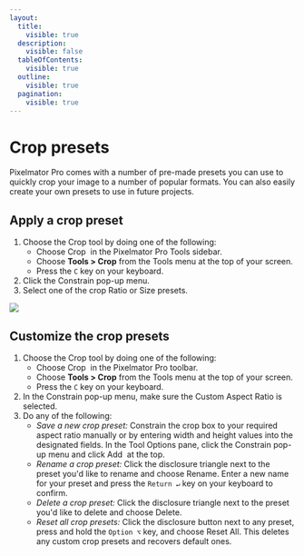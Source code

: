 ```yaml
---
layout:
  title:
    visible: true
  description:
    visible: false
  tableOfContents:
    visible: true
  outline:
    visible: true
  pagination:
    visible: true
---
```


# Crop presets

Pixelmator Pro comes with a number of pre-made presets you can use to quickly crop your image to a number of popular formats. You can also easily create your own presets to use in future projects.

## Apply a crop preset

1. Choose the Crop tool by doing one of the following:
   * Choose Crop <img src="https://help.pixelmator.com/pixelmator-pro/3.5/assets/English/1578473388000.png" alt="" data-size="line"> in the Pixelmator Pro Tools sidebar.
   * Choose **Tools > Crop** from the Tools menu at the top of your screen.
   * Press the `C` key on your keyboard.
2. Click the Constrain pop-up menu.
3. Select one of the crop Ratio or Size presets.&#x20;

![](https://help.pixelmator.com/pixelmator-pro/3.5/assets/English/1655115399000.jpeg)

## Customize the crop presets

1. Choose the Crop tool by doing one of the following:
   * Choose Crop <img src="https://help.pixelmator.com/pixelmator-pro/3.5/assets/English/1578473388000.png" alt="" data-size="line"> in the Pixelmator Pro toolbar.
   * Choose **Tools > Crop** from the Tools menu at the top of your screen.
   * Press the `C` key on your keyboard.
2. In the Constrain pop-up menu, make sure the Custom Aspect Ratio is selected.
3. Do any of the following:&#x20;
   * _Save a new crop preset:_ Constrain the crop box to your required aspect ratio manually or by entering width and height values into the designated fields. In the Tool Options pane, click the Constrain pop-up menu and click Add <img src="https://help.pixelmator.com/pixelmator-pro/3.5/assets/English/1579274394000.png" alt="" data-size="line"> at the top.
   * _Rename a crop preset:_ Click the disclosure triangle next to the preset you'd like to rename and choose Rename. Enter a new name for your preset and press the `Return ↵` key on your keyboard to confirm.
   * _Delete a crop preset:_ Click the disclosure triangle next to the preset you'd like to delete and choose Delete.
   * _Reset all crop presets:_ Click the disclosure button next to any preset, press and hold the `Option ⌥` key, and choose Reset All.  This deletes any custom crop presets and recovers default ones.
